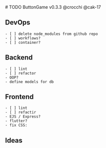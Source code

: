 # TODO ButtonGame v0.3.3
@crocchi @cak-17 

## DevOps
    - [ ] delete node_modules from github repo
    - [ ] workflows?
    - [ ] container?

## Backend
    - [ ] lint
    - [ ] refactor
    - OOP?
    - define models for db

## Frontend
    - [ ] lint
    - [ ] refactir
    - EJS / Express?
    - flutter?
    - fix CSS:

## Ideas
